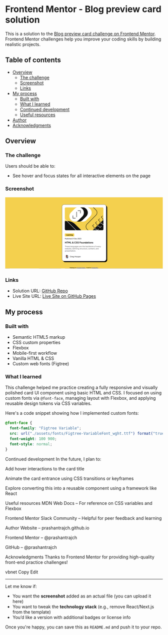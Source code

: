 # Frontend Mentor - Blog preview card solution

This is a solution to the [Blog preview card challenge on Frontend Mentor](https://www.frontendmentor.io/challenges/blog-preview-card-ckPaj01IcS). Frontend Mentor challenges help you improve your coding skills by building realistic projects.

## Table of contents

- [Overview](#overview)
  - [The challenge](#the-challenge)
  - [Screenshot](#screenshot)
  - [Links](#links)
- [My process](#my-process)
  - [Built with](#built-with)
  - [What I learned](#what-i-learned)
  - [Continued development](#continued-development)
  - [Useful resources](#useful-resources)
- [Author](#author)
- [Acknowledgments](#acknowledgments)

## Overview

### The challenge

Users should be able to:

- See hover and focus states for all interactive elements on the page

### Screenshot

![Blog Post](./screenshot.png)

### Links

- Solution URL: [GitHub Repo](https://github.com/prashantrajch/blog-preview-card)
- Live Site URL: [Live Site on GitHub Pages](https://gregarious-cactus-b86013.netlify.app/)

## My process

### Built with

- Semantic HTML5 markup
- CSS custom properties
- Flexbox
- Mobile-first workflow
- Vanilla HTML & CSS
- Custom web fonts (Figtree)

### What I learned

This challenge helped me practice creating a fully responsive and visually polished card UI component using basic HTML and CSS. I focused on using custom fonts via `@font-face`, managing layout with Flexbox, and applying reusable design tokens via CSS variables.

Here's a code snippet showing how I implemented custom fonts:

```css
@font-face {
  font-family: "Figtree Variable";
  src: url("./assets/fonts/Figtree-VariableFont_wght.ttf") format("truetype");
  font-weight: 100 900;
  font-style: normal;
}
```
Continued development
In the future, I plan to:

Add hover interactions to the card title

Animate the card entrance using CSS transitions or keyframes

Explore converting this into a reusable component using a framework like React

Useful resources
MDN Web Docs – For reference on CSS variables and Flexbox

Frontend Mentor Slack Community – Helpful for peer feedback and learning

Author
Website – prashantrajch.github.io

Frontend Mentor – @prashantrajch

GitHub – @prashantrajch

Acknowledgments
Thanks to Frontend Mentor for providing high-quality front-end practice challenges!

vbnet
Copy
Edit

---

Let me know if:

- You want the **screenshot** added as an actual file (you can upload it here)
- You want to tweak the **technology stack** (e.g., remove React/Next.js from the template)
- You’d like a version with additional badges or license info

Once you're happy, you can save this as `README.md` and push it to your repo.